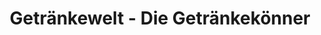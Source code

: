 ---
title: "Getränkewelt - Die Getränkekönner"
url: /grossenhain/getraenkewelt-die-getraenkekoenner/
shop: Getränke
---